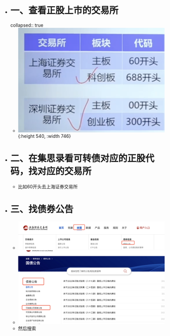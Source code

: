 - # 一、查看正股上市的交易所
  collapsed:: true
	- ![image.png](../assets/image_1668948144868_0.png){:height 540, :width 746}
- # 二、在集思录看可转债对应的正股代码，找对应的交易所
	- 比如60开头去上海证券交易所
- # 三、找债券公告
	- ![image.png](../assets/image_1668948377747_0.png)
	- ![image.png](../assets/image_1668948403992_0.png)
	- 然后搜索
